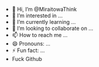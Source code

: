 - 👋 Hi, I’m @MiraitowaThink
- 👀 I’m interested in ...
- 🌱 I’m currently learning ...
- 💞️ I’m looking to collaborate on ...
- 📫 How to reach me ...
- 😄 Pronouns: ...
- ⚡ Fun fact: ...
- Fuck Github
<!---
MiraitowaThink/MiraitowaThink is a ✨ special ✨ repository because its `README.md` (this file) appears on your GitHub profile.
You can click the Preview link to take a look at your changes.
--->

